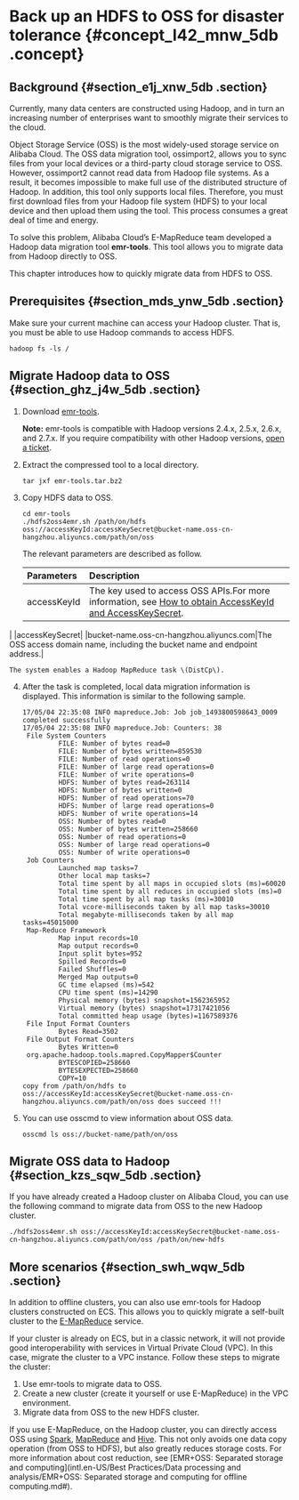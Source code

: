 # Back up an HDFS to OSS for disaster tolerance {#concept_l42_mnw_5db .concept}

## Background {#section_e1j_xnw_5db .section}

Currently, many data centers are constructed using Hadoop, and in turn an increasing number of enterprises want to smoothly migrate their services to the cloud.

Object Storage Service \(OSS\) is the most widely-used storage service on Alibaba Cloud. The OSS data migration tool, ossimport2, allows you to sync files from your local devices or a third-party cloud storage service to OSS. However, ossimport2 cannot read data from Hadoop file systems. As a result, it becomes impossible to make full use of the distributed structure of Hadoop. In addition, this tool only supports local files. Therefore, you must first download files from your Hadoop file system \(HDFS\) to your local device and then upload them using the tool. This process consumes a great deal of time and energy.

To solve this problem, Alibaba Cloud’s E-MapReduce team developed a Hadoop data migration tool **emr-tools**. This tool allows you to migrate data from Hadoop directly to OSS.

This chapter introduces how to quickly migrate data from HDFS to OSS.

## Prerequisites {#section_mds_ynw_5db .section}

Make sure your current machine can access your Hadoop cluster. That is, you must be able to use Hadoop commands to access HDFS.

```
hadoop fs -ls /
```

## Migrate Hadoop data to OSS {#section_ghz_j4w_5db .section}

1.  Download [emr-tools](https://yq.aliyun.com/attachment/download/?spm=5176.100239.blogcont78093.18.BfNz7d&id=1956).

    **Note:** emr-tools is compatible with Hadoop versions 2.4.x, 2.5.x, 2.6.x, and 2.7.x. If you require compatibility with other Hadoop versions, [open a ticket](https://selfservice.console.aliyun.com/ticket/createIndex).

2.  Extract the compressed tool to a local directory.

    ```
    tar jxf emr-tools.tar.bz2
    ```

3.  Copy HDFS data to OSS.

    ```
    cd emr-tools
    ./hdfs2oss4emr.sh /path/on/hdfs oss://accessKeyId:accessKeySecret@bucket-name.oss-cn-hangzhou.aliyuncs.com/path/on/oss
    ```

    The relevant parameters are described as follow.

    |Parameters|Description|
    |:---------|:----------|
    |accessKeyId|The key used to access OSS APIs.For more information, see [How to obtain AccessKeyId and AccessKeySecret](https://www.alibabacloud.com/help/doc-detail/48699.htm).

|
    |accessKeySecret|
    |bucket-name.oss-cn-hangzhou.aliyuncs.com|The OSS access domain name, including the bucket name and endpoint address.|

    The system enables a Hadoop MapReduce task \(DistCp\).

4.  After the task is completed, local data migration information is displayed. This information is similar to the following sample.

    ```
    17/05/04 22:35:08 INFO mapreduce.Job: Job job_1493800598643_0009 completed successfully
    17/05/04 22:35:08 INFO mapreduce.Job: Counters: 38
     File System Counters
             FILE: Number of bytes read=0
             FILE: Number of bytes written=859530
             FILE: Number of read operations=0
             FILE: Number of large read operations=0
             FILE: Number of write operations=0
             HDFS: Number of bytes read=263114
             HDFS: Number of bytes written=0
             HDFS: Number of read operations=70
             HDFS: Number of large read operations=0
             HDFS: Number of write operations=14
             OSS: Number of bytes read=0
             OSS: Number of bytes written=258660
             OSS: Number of read operations=0
             OSS: Number of large read operations=0
             OSS: Number of write operations=0
     Job Counters
             Launched map tasks=7
             Other local map tasks=7
             Total time spent by all maps in occupied slots (ms)=60020
             Total time spent by all reduces in occupied slots (ms)=0
             Total time spent by all map tasks (ms)=30010
             Total vcore-milliseconds taken by all map tasks=30010
             Total megabyte-milliseconds taken by all map tasks=45015000
     Map-Reduce Framework
             Map input records=10
             Map output records=0
             Input split bytes=952
             Spilled Records=0
             Failed Shuffles=0
             Merged Map outputs=0
             GC time elapsed (ms)=542
             CPU time spent (ms)=14290
             Physical memory (bytes) snapshot=1562365952
             Virtual memory (bytes) snapshot=17317421056
             Total committed heap usage (bytes)=1167589376
     File Input Format Counters
             Bytes Read=3502
     File Output Format Counters
             Bytes Written=0
     org.apache.hadoop.tools.mapred.CopyMapper$Counter
             BYTESCOPIED=258660
             BYTESEXPECTED=258660
             COPY=10
    copy from /path/on/hdfs to oss://accessKeyId:accessKeySecret@bucket-name.oss-cn-hangzhou.aliyuncs.com/path/on/oss does succeed !!!
    ```

5.  You can use osscmd to view information about OSS data.

    ```
    osscmd ls oss://bucket-name/path/on/oss
    ```


## Migrate OSS data to Hadoop {#section_kzs_sqw_5db .section}

If you have already created a Hadoop cluster on Alibaba Cloud, you can use the following command to migrate data from OSS to the new Hadoop cluster.

```
./hdfs2oss4emr.sh oss://accessKeyId:accessKeySecret@bucket-name.oss-cn-hangzhou.aliyuncs.com/path/on/oss /path/on/new-hdfs
```

## More scenarios {#section_swh_wqw_5db .section}

In addition to offline clusters, you can also use emr-tools for Hadoop clusters constructed on ECS. This allows you to quickly migrate a self-built cluster to the [E-MapReduce](https://www.aliyun.com/product/emapreduce?) service.

If your cluster is already on ECS, but in a classic network, it will not provide good interoperability with services in Virtual Private Cloud \(VPC\). In this case, migrate the cluster to a VPC instance. Follow these steps to migrate the cluster:

1.  Use emr-tools to migrate data to OSS.
2.  Create a new cluster \(create it yourself or use E-MapReduce\) in the VPC environment.
3.  Migrate data from OSS to the new HDFS cluster.

If you use E-MapReduce, on the Hadoop cluster, you can directly access OSS using [Spark](https://www.alibabacloud.com/help/zh/doc-detail/28118.htm), [MapReduce](https://www.alibabacloud.com/help/doc-detail/28128.htm) and [Hive](https://www.alibabacloud.com/help/doc-detail/28129.htm). This not only avoids one data copy operation \(from OSS to HDFS\), but also greatly reduces storage costs. For more information about cost reduction, see [EMR+OSS: Separated storage and computing](intl.en-US/Best Practices/Data processing and analysis/EMR+OSS: Separated storage and computing for offline computing.md#).

